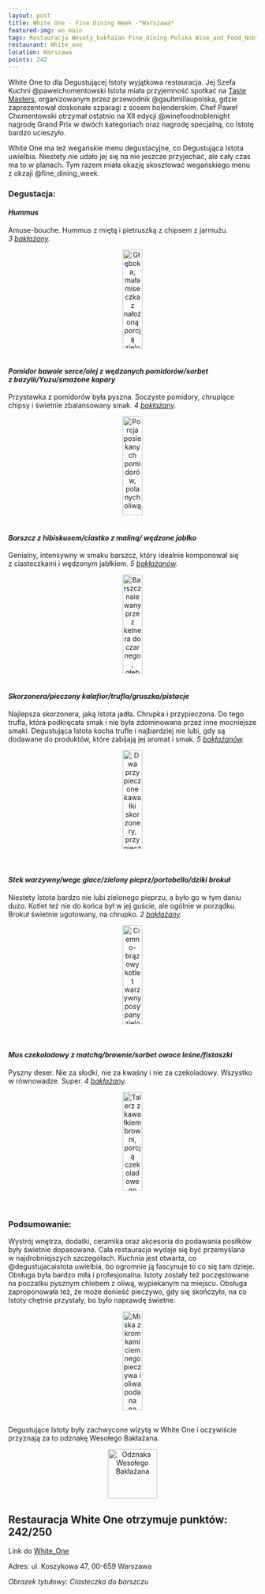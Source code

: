 ```yaml
---
layout: post
title: White One - Fine Dining Week -*Warszawa*
featured-img: wo_main
tags: Restauracja Wesoły_bakłażan Fine_dining Polska Wine_and_Food_Noble_Night Gault_Millau Fine_dining_week Wege Wegan
restaurant: White_one
location: Warszawa
points: 242
---
```


White One to dla Degustującej Istoty wyjątkowa restauracja.
Jej Szefa Kuchni @pawelchomentowski Istota miała przyjemność spotkać na [Taste Masters],
 organizowanym przez przewodnik @gaultmillaupolska, gdzie zaprezentował doskonałe szparagi z&nbsp;sosem holenderskim.
 Chef Paweł Chomentowski otrzymał ostatnio na XII edycji @winefoodnoblenight nagrodę Grand Prix
 w&nbsp;dwóch kategoriach oraz nagrodę specjalną, co Istotę bardzo ucieszyło.

White One ma też wegańskie menu degustacyjne, co Degustująca Istota uwielbia.
Niestety nie udało jej się na nie jeszcze przyjechać, ale cały czas ma to w&nbsp;planach.
 Tym razem miała okazję skosztować wegańskiego menu z&nbsp;okzaji @fine_dining_week.

### Degustacja:

#### *Hummus*

Amuse-bouche. Hummus z&nbsp;miętą i&nbsp;pietruszką z&nbsp;chipsem z&nbsp;jarmużu. _3&nbsp;[bakłażany]._
<center><div style="width:65%">
<img src="{{site.img_url}}/img/assets/img/posts/wo_am_bo.jpg" alt="Głęboka, mała miseczka
z nałożoną porcją zielonkawego hummusu i wetkniętym chipsem z jarmużu"
height="200px" width="40px" />
</div></center>
<br />

#### *Pomidor bawole serce/olej z&nbsp;wędzonych pomidorów/sorbet z&nbsp;bazylii/Yuzu/smażone kapary*

Przystawka z&nbsp;pomidorów była pyszna. Soczyste pomidory, chrupiące chipsy i&nbsp;świetnie zbalansowany smak.
_4&nbsp;[bakłażany]._
<center><div style="width:65%">
<img src="{{site.img_url}}/img/assets/img/posts/wo_tatar.jpg" alt="Porcja posiekanych pomidorów,
polanych oliwą, posypanych kaparami i z zielonkawymi chipsami na górze."
height="200px" width="40px" />
</div></center>
<br />

#### *Barszcz z&nbsp;hibiskusem/ciastko z&nbsp;maliną/ wędzone jabłko*

Genialny, intensywny w&nbsp;smaku barszcz, który idealnie komponował się z&nbsp;ciasteczkami
 i&nbsp;wędzonym jabłkiem. _5&nbsp;[bakłażanów]._
<center><div style="width:65%">
<img src="{{site.img_url}}/img/assets/img/posts/wo_barszcz.jpg" alt="Barszcz nalewany przez kelnera do czarnego,
 głębokiego talerza z dwoma ciasteczkami na spodzie."
height="200px" width="40px" />
</div></center>
<br />

#### *Skorzonera/pieczony kalafior/trufla/gruszka/pistacje*

Najlepsza skorzonera, jaką Istota jadła. Chrupka i&nbsp;przypieczona.
Do tego trufla, która podkręcała smak i&nbsp;nie była zdominowana przez inne mocniejsze smaki.
Degustująca Istota kocha trufle i&nbsp;najbardziej nie lubi, gdy są dodawane do produktów,
które zabijają jej aromat i&nbsp;smak. _5&nbsp;[bakłażanów]._
<center><div style="width:65%">
<img src="{{site.img_url}}/img/assets/img/posts/wo_scorz.jpg" alt="Dwa przypieczone kawałki skorzonery,
przypieczony kalafior, plasterki czarnej trufli, pokruszone pistacje i biały sos." height="200px" width="40px" />
</div></center>
<br />&ensp;&ensp;

#### *Stek warzywny/wege glace/zielony pieprz/portobello/dziki brokuł*

Niestety Istota bardzo nie lubi zielonego pieprzu, a&nbsp;było go w&nbsp;tym daniu dużo.
Kotlet też nie do końca był w&nbsp;jej guście, ale ogólnie w&nbsp;porządku. Brokuł świetnie ugotowany, na chrupko.
_2&nbsp;[bakłażany]._
<center><div style="width:65%">
<img src="{{site.img_url}}/img/assets/img/posts/wo_kotlet.jpg" alt="Ciemno-brązowy kotlet warzywny posypany
zielonym pieprzem, obok dwie gałązki dzikiego brokułu i liść nasturcji."
height="200px" width="40px" />
</div></center>
<br />&ensp;&ensp;

#### *Mus czekoladowy z&nbsp;matchą/brownie/sorbet owoce leśne/fistaszki*

Pyszny deser. Nie za słodki, nie za kwaśny i&nbsp;nie za czekoladowy. Wszystko w&nbsp;równowadze. Super. _4&nbsp;[bakłażany]._
<center><div style="width:50%">
<img src="{{site.img_url}}/img/assets/img/posts/wo_deser.jpg" alt="Talerz z kawałkiem browni,
 porcją czekoladowego musu i porcją różowego sorbetu. Posypany porzeczkami i malinami,
 oraz udekorowany liśćmi buraka."
height="200px" width="40px" />
</div></center>
<br />&ensp;&ensp;

### Podsumowanie:

Wystrój wnętrza, dodatki, ceramika oraz akcesoria do podawania posiłków były świetnie dopasowane.
Cała restauracja wydaje się być przemyślana w&nbsp;najdrobniejszych szczegółach. Kuchnia jest otwarta, co
@degustujacaistota uwielbia, bo ogromnie ją fascynuje to co się tam dzieje. Obsługa była
 bardzo miła i&nbsp;profesjonalna. Istoty zostały też poczęstowane
 na poczatku pysznym chlebem z&nbsp;oliwą, wypiekanym na miejscu. Obsługa zaproponowała też,
 że może donieść pieczywo, gdy się skończyło, na co Istoty chętnie
  przystały, bo było naprawdę świetne.
<center><div style="width:65%">
<img src="{{site.img_url}}/img/assets/img/posts/wo_chleb.jpg" alt="Miska z kromkami ciemnego pieczywa
 i oliwa podana na wyżłobionym kawałku drewna."
height="200px" width="40px" />
</div></center>
<br />

Degustujące Istoty były zachwycone wizytą w White One i&nbsp;oczywiście przyznają
za to odznakę Wesołego Bakłażana.

<center><div style="width:35%">
<img src="{{site.img_url}}/assets/img/odznaka_new.gif" alt="Odznaka Wesołego Bakłażana" height="100" width="auto" />
</div></center>

## Restauracja White One otrzymuje punktów: **242/250**
Link do [White_One]

Adres: ul. Koszykowa 47, 00-659 Warszawa

_Obrazek tytułowy: Ciasteczka do barszczu_

[White_One]: http://whiteone.pl/
[bakłażany]: /about#baklazan
[bakłażanów]: /about#baklazan
[Taste Masters]: /taste-masters/







